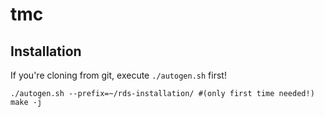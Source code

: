 # tmc

## Installation

If you're cloning from git, execute `./autogen.sh` first!

    ./autogen.sh --prefix=~/rds-installation/ #(only first time needed!)
    make -j
